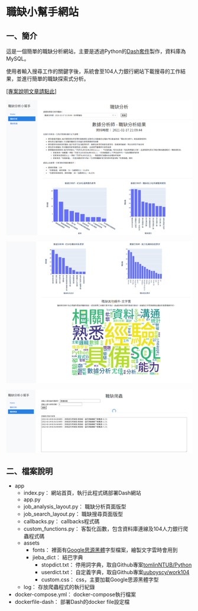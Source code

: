 # 職缺小幫手網站

## 一、簡介

這是一個簡單的職缺分析網站，主要是透過Python的[Dash套件](https://dash.plotly.com/)製作，資料庫為MySQL。

使用者輸入搜尋工作的關鍵字後，系統會至104人力銀行網站下載搜尋的工作結果，並進行簡單的職缺探索式分析。

[[專案說明文章請點此]](https://suyenting.github.io/post/dash-job-analysis-helper/)

![](https://github.com/SuYenTing/job_analysis_helper/blob/main/demo/%E7%B6%B2%E7%AB%99%E7%95%AB%E9%9D%A2%E7%A4%BA%E6%84%8F-%E8%81%B7%E7%BC%BA%E5%88%86%E6%9E%901.png)

![](https://github.com/SuYenTing/job_analysis_helper/blob/main/demo/%E7%B6%B2%E7%AB%99%E7%95%AB%E9%9D%A2%E7%A4%BA%E6%84%8F-%E8%81%B7%E7%BC%BA%E5%88%86%E6%9E%902.png)

![](https://github.com/SuYenTing/job_analysis_helper/blob/main/demo/%E7%B6%B2%E7%AB%99%E7%95%AB%E9%9D%A2%E7%A4%BA%E6%84%8F-%E8%81%B7%E7%BC%BA%E7%88%AC%E8%9F%B2.png)

## 二、檔案說明

* app
    * index.py： 網站首頁，執行此程式碼部署Dash網站
    * app.py
    * job_analysis_layout.py： 職缺分析頁面版型
    * job_search_layout.py： 職缺搜尋頁面版型
    * callbacks.py： callbacks程式碼
    * custom_functions.py： 客製化函數，包含資料庫連線及104人力銀行爬蟲程式碼
    * assets
        * fonts： 裡面有[Google思源黑體](https://fonts.google.com/specimen/Noto+Sans+TC?preview.text_type=custom)字型檔案，繪製文字雲時會用到
        * jieba_dict： 結巴字典
            * stopdict.txt： 停用詞字典，取自Github專案[tomlinNTUB/Python](https://github.com/tomlinNTUB/Python/blob/master/%E4%B8%AD%E6%96%87%E5%88%86%E8%A9%9E/%E5%81%9C%E7%94%A8%E8%A9%9E.txt)
            * userdict.txt： 自定義字典，取自Github專案[uuboyscy/work104](https://github.com/uuboyscy/work104/blob/master/dict/bigData.txt)
            * custom.css： css，主要加載Google思源黑體字型
    * log： 存放爬蟲程式的執行紀錄
* docker-compose.yml： docker-compose執行檔案
* dockerfile-dash： 部署Dash的docker file設定檔

